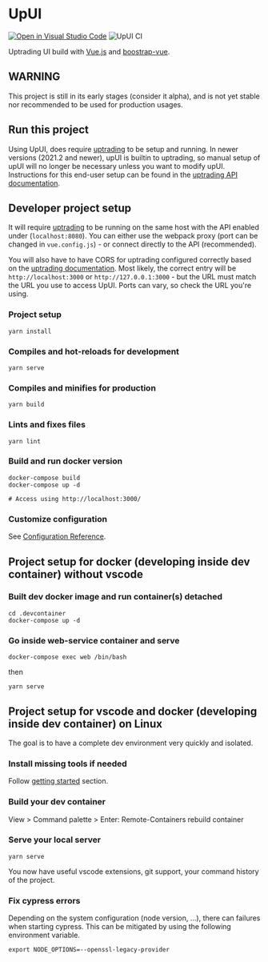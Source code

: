 # UpUI

[![Open in Visual Studio Code](https://img.shields.io/static/v1?logo=visualstudiocode&label=&message=Open%20in%20Visual%20Studio%20Code&labelColor=2c2c32&color=007acc&logoColor=007acc)](https://open.vscode.dev/uptrading/upui)
![UpUI CI](https://github.com/bot-app/upui/workflows/UpUI%20CI/badge.svg)

Uptrading UI build with [Vue.js](https://vuejs.org/) and [boostrap-vue](https://bootstrap-vue.org/).

## WARNING

This project is still in its early stages (consider it alpha), and is not yet stable nor recommended to be used for production usages.

## Run this project

Using UpUI, does require [uptrading](https://github.com/bot-app/uptrading) to be setup and running.
In newer versions (2021.2 and newer), upUI is builtin to uptrading, so manual setup of upUI will no longer be necessary unless you want to modify upUI.
Instructions for this end-user setup can be found in the [uptrading API documentation](https://www.egiftcard.cc/en/stable/rest-api/).

## Developer project setup

It will require [uptrading](https://github.com/bot-app/uptrading) to be running on the same host with the API enabled under (`localhost:8080`). You can either use the webpack proxy (port can be changed in `vue.config.js`) - or connect directly to the API (recommended).

You will also have to have CORS for uptrading configured correctly based on the [uptrading documentation](https://www.egiftcard.cc/en/latest/rest-api/#cors).
Most likely, the correct entry will be `http://localhost:3000` or `http://127.0.0.1:3000` - but the URL must match the URL you use to access UpUI.
Ports can vary, so check the URL you're using.

### Project setup

```
yarn install
```

### Compiles and hot-reloads for development

```
yarn serve
```

### Compiles and minifies for production

```
yarn build
```

### Lints and fixes files

```
yarn lint
```

### Build and run docker version

```
docker-compose build
docker-compose up -d

# Access using http://localhost:3000/
```


### Customize configuration

See [Configuration Reference](https://cli.vuejs.org/config/).

## Project setup for docker (developing inside dev container) without vscode

### Built dev docker image and run container(s) detached

```
cd .devcontainer
docker-compose up -d
```

### Go inside web-service container and serve

```
docker-compose exec web /bin/bash
```

then

```
yarn serve
```

## Project setup for vscode and docker (developing inside dev container) on Linux

The goal is to have a complete dev environment very quickly and isolated.

### Install missing tools if needed

Follow [getting started](https://code.visualstudio.com/docs/remote/containers#_getting-started) section.

### Build your dev container

View > Command palette > Enter: Remote-Containers rebuild container

### Serve your local server

```
yarn serve
```

You now have useful vscode extensions, git support, your command history of the project.

### Fix cypress errors

Depending on the system configuration (node version, ...), there can failures when starting cypress.
This can be mitigated by using the following environment variable.

```
export NODE_OPTIONS=--openssl-legacy-provider
```
